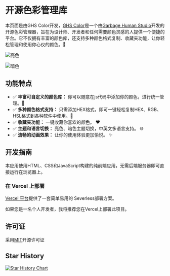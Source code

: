 # 开源色彩管理库

本页面是由GHS Color开发，[GHS Color](https://github.com/Mystic-Stars/GHS-Color)是一个由[Garbage Human Studio](https://www.ghs.red/)开发的开源色彩管理器，旨在为设计师、开发者和任何需要颜色灵感的人提供一个便捷的平台。它不仅拥有丰富的颜色库，还支持多种颜色格式复制、收藏夹功能，让你轻松管理和使用你心仪的颜色。🎉

![亮色](https://bu.dusays.com/2024/08/05/66b06fc6ec7b2.png)

![暗色](https://bu.dusays.com/2024/08/05/66b074ad33ce1.png)

## 功能特点

- ✅ **丰富可自定义的颜色库：** 你可以随意在js代码中添加你的颜色，进行统一管理。🌈
- ✅ **多种颜色格式支持：** 只需添加HEX格式，即可一键轻松复制HEX、RGB、HSL格式到各种软件中使用。🎨
- ✅ **收藏夹功能：** 一键收藏你喜欢的颜色。 ❤️
- ✅ **主题和语言切换：** 亮色、暗色主题切换，中英文多语言支持。 🌐
- ✅ **流畅的动画效果：** 让你的使用体验更加愉悦。 ✨

## 开发指南

本应用使用HTML、CSS和JavaScript构建的纯前端应用，无需后端服务器即可直接运行在浏览器上。

### 在 Vercel 上部署

[Vercel 平台](https://vercel.com/new?utm_medium=default-template&filter=next.js&utm_source=create-next-app&utm_campaign=create-next-app-readme)提供了一套简单易用的 Severless部署方案。

如果您是一名个人开发者，我将推荐您在Vercel上部署此项目。

## 许可证

采用[MIT](LICENSE)开源许可证

## Star History

[![Star History Chart](https://api.star-history.com/svg?repos=Monthpity/Color&type=Date)](https://star-history.com/#Monthpity/Color&Date)
